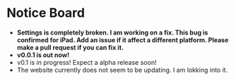 # Notice Board
- **Settings is completely broken. I am working on a fix. This bug is confirmed for iPad. Add an issue if it affect a different platform. Please make a pull request if you can fix it.**
- **v0.0.1 is out now!**
- v0.1 is in progress! Expect a alpha release soon!
- The website currently does not seem to be updating. I am lokking into it.
